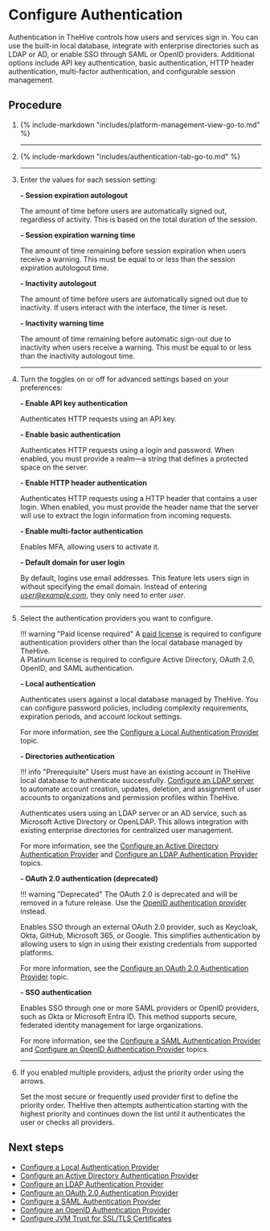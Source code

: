 # Configure Authentication

<!-- md:permission `managePlatform` -->

Authentication in TheHive controls how users and services sign in. You can use the built-in local database, integrate with enterprise directories such as LDAP or AD, or enable SSO through SAML or OpenID providers. Additional options include API key authentication, basic authentication, HTTP header authentication, multi-factor authentication, and configurable session management.

<h2>Procedure</h2>

1. {% include-markdown "includes/platform-management-view-go-to.md" %}

    ---

2. {% include-markdown "includes/authentication-tab-go-to.md" %}

    ---

3. Enter the values for each session setting:

    **- Session expiration autologout**

    The amount of time before users are automatically signed out, regardless of activity. This is based on the total duration of the session.

    **- Session expiration warning time**

    The amount of time remaining before session expiration when users receive a warning. This must be equal to or less than the session expiration autologout time.

    **- Inactivity autologout**

    The amount of time before users are automatically signed out due to inactivity. If users interact with the interface, the timer is reset.

    **- Inactivity warning time**

    The amount of time remaining before automatic sign-out due to inactivity when users receive a warning. This must be equal to or less than the inactivity autologout time.

    ---

4. Turn the toggles on or off for advanced settings based on your preferences:

    **- Enable API key authentication**

    Authenticates HTTP requests using an API key.

    **- Enable basic authentication**

    Authenticates HTTP requests using a login and password. When enabled, you must provide a realm—a string that defines a protected space on the server.

    **- Enable HTTP header authentication**

    Authenticates HTTP requests using a HTTP header that contains a user login. When enabled, you must provide the header name that the server will use to extract the login information from incoming requests.

    **- Enable multi-factor authentication**

    Enables MFA, allowing users to activate it.

    **- Default domain for user login**

    By default, logins use email addresses. This feature lets users sign in without specifying the email domain. Instead of entering *user@example.com*, they only need to enter *user*.

    ---

5. Select the authentication providers you want to configure.

    !!! warning "Paid license required"
        A [paid license](../../installation/licenses/about-licenses.md) is required to configure authentication providers other than the local database managed by TheHive.  
        A Platinum license is required to configure Active Directory, OAuth 2.0, OpenID, and SAML authentication.

    **- Local authentication**

    Authenticates users against a local database managed by TheHive. You can configure password policies, including complexity requirements, expiration periods, and account lockout settings.

    For more information, see the [Configure a Local Authentication Provider](local.md) topic.

    **- Directories authentication**

    !!! info "Prerequisite"
        Users must have an existing account in TheHive local database to authenticate successfully. [Configure an LDAP server](../../administration/ldap/configure-ldap-server.md) to automate account creation, updates, deletion, and assignment of user accounts to organizations and permission profiles within TheHive.

    Authenticates users using an LDAP server or an AD service, such as Microsoft Active Directory or OpenLDAP. This allows integration with existing enterprise directories for centralized user management.

    For more information, see the [Configure an Active Directory Authentication Provider](ad.md) and [Configure an LDAP Authentication Provider](ldap.md) topics.

    **- OAuth 2.0 authentication (deprecated)**

    !!! warning "Deprecated"
        The OAuth 2.0 is deprecated and will be removed in a future release. Use the [OpenID authentication provider](openid.md) instead.

    Enables SSO through an external OAuth 2.0 provider, such as Keycloak, Okta, GitHub, Microsoft 365, or Google. This simplifies authentication by allowing users to sign in using their existing credentials from supported platforms.

    For more information, see the [Configure an OAuth 2.0 Authentication Provider](oauth2.md) topic.

    **- SSO authentication**

    Enables SSO through one or more SAML providers or OpenID providers, such as Okta or Microsoft Entra ID. This method supports secure, federated identity management for large organizations.

    For more information, see the [Configure a SAML Authentication Provider](saml.md) and [Configure an OpenID Authentication Provider](openid.md) topics.

    ---

6. If you enabled multiple providers, adjust the priority order using the arrows.
    
    Set the most secure or frequently used provider first to define the priority order. TheHive then attempts authentication starting with the highest priority and continues down the list until it authenticates the user or checks all providers.

<h2>Next steps</h2>

* [Configure a Local Authentication Provider](local.md)
* [Configure an Active Directory Authentication Provider](ad.md)
* [Configure an LDAP Authentication Provider](ldap.md)
* [Configure an OAuth 2.0 Authentication Provider](oauth2.md)
* [Configure a SAML Authentication Provider](saml.md)
* [Configure an OpenID Authentication Provider](openid.md)
* [Configure JVM Trust for SSL/TLS Certificates](../../configuration/ssl/configure-ssl-jvm.md)